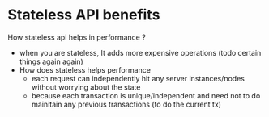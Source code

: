 # Stateless API benefits

How stateless api helps in performance ?

* when you are stateless, It adds more expensive operations \(todo certain things again again\)
* How does stateless helps performance 
  * each request can independently hit any server instances/nodes without worrying about the state
  * because each transaction is unique/independent and need not to do mainitain any previous transactions \(to do the current tx\)

